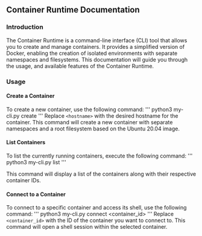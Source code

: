 ## Container Runtime Documentation

### Introduction
The Container Runtime is a command-line interface (CLI) tool that allows you to create and manage containers. It provides a simplified version of Docker, enabling the creation of isolated environments with separate namespaces and filesystems. This documentation will guide you through the usage, and available features of the Container Runtime.

### Usage

#### Create a Container
To create a new container, use the following command:
'''
python3 my-cli.py create <hostname>
'''
Replace `<hostname>` with the desired hostname for the container. This command will create a new container with separate namespaces and a root filesystem based on the Ubuntu 20.04 image.

#### List Containers
To list the currently running containers, execute the following command:
'''
python3 my-cli.py list
'''

This command will display a list of the containers along with their respective container IDs.

#### Connect to a Container
To connect to a specific container and access its shell, use the following command:
'''
python3 my-cli.py connect <container_id>
'''
Replace `<container_id>` with the ID of the container you want to connect to. This command will open a shell session within the selected container.

